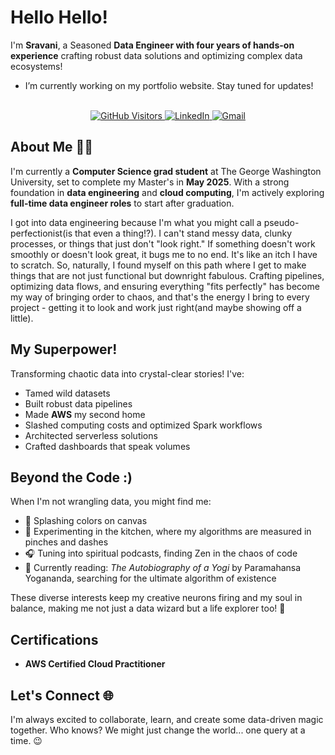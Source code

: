 # Hello Hello! 

I'm **Sravani**, a Seasoned **Data Engineer with four years of hands-on experience** crafting robust data solutions and optimizing complex data ecosystems!

- I’m currently working on my portfolio website. Stay tuned for updates!
<br>
<div align="center">
<!-- GitHub Visitors Button -->
<a href="https://github.com/eternalsunshine1707" target="_blank">
  <img src="https://komarev.com/ghpvc/?username=eternalsunshine1707&label=VISITORS&color=brightgreen&style=for-the-badge" alt="GitHub Visitors" />
</a>

<!-- LinkedIn Button -->
<a href="https://www.linkedin.com/in/sravaniofficial/" target="_blank">
  <img src="https://img.shields.io/badge/LINKEDIN-blue?style=for-the-badge&logo=linkedin&logoColor=white" alt="LinkedIn" />
</a>

<!-- Gmail Button -->
<a href="mailto:sravanistar99@gmail.com" target="_blank">
  <img src="https://img.shields.io/badge/EMAIL-red?style=for-the-badge&logo=gmail&logoColor=white" alt="Gmail" />
</a>
</div>

## About Me 👩‍💻
I'm currently a **Computer Science grad student** at The George Washington University, set to complete my Master's in **May 2025**. With a strong foundation in **data engineering** and **cloud computing**, I'm actively exploring **full-time data engineer roles** to start after graduation.

I got into data engineering because I'm what you might call a pseudo-perfectionist(is that even a thing!?). I can't stand messy data, clunky processes, or things that just don't "look right." If something doesn't work smoothly or doesn't look great, it bugs me to no end. It's like an itch I have to scratch. So, naturally, I found myself on this path where I get to make things that are not just functional but downright fabulous. Crafting pipelines, optimizing data flows, and ensuring everything "fits perfectly" has become my way of bringing order to chaos, and that's the energy I bring to every project - getting it to look and work just right(and maybe showing off a little).

## My Superpower!
Transforming chaotic data into crystal-clear stories! I've:
- Tamed wild datasets
- Built robust data pipelines
- Made **AWS** my second home
- Slashed computing costs and optimized Spark workflows
- Architected serverless solutions
- Crafted dashboards that speak volumes

## Beyond the Code :)
When I'm not wrangling data, you might find me:
- 🎨 Splashing colors on canvas
- 🍳 Experimenting in the kitchen, where my algorithms are measured in pinches and dashes
- 🎧 Tuning into spiritual podcasts, finding Zen in the chaos of code
- 📖 Currently reading: *The Autobiography of a Yogi* by Paramahansa Yogananda, searching for the ultimate algorithm of existence

These diverse interests keep my creative neurons firing and my soul in balance, making me not just a data wizard but a life explorer too! 🌟

## Certifications 
- **AWS Certified Cloud Practitioner**

## Let's Connect 🌐  
I'm always excited to collaborate, learn, and create some data-driven magic together. Who knows? We might just change the world... one query at a time. 😉


